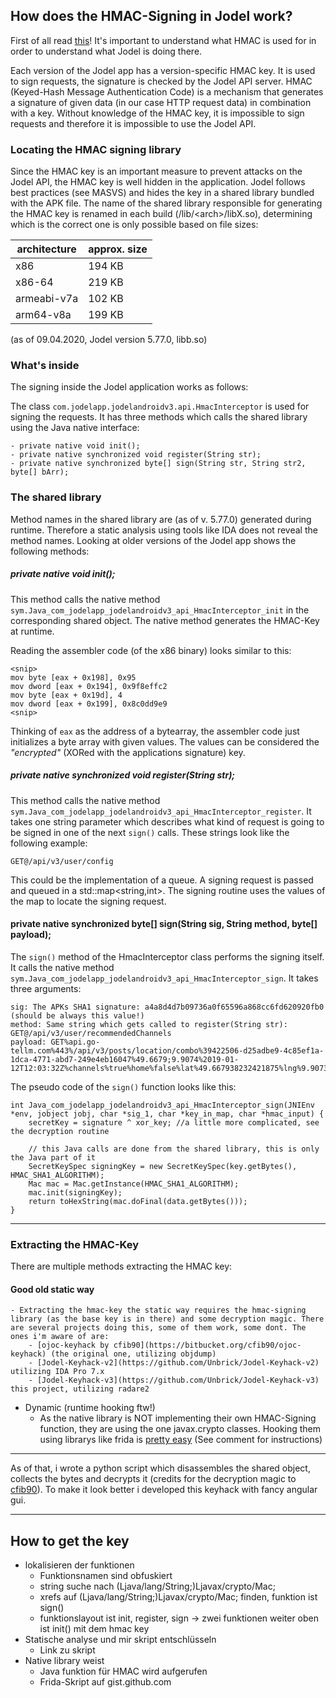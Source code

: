 ## How does the HMAC-Signing in Jodel work?

First of all read [this](https://en.wikipedia.org/wiki/HMAC)! It's important to understand what HMAC is used for in order to understand what Jodel is doing there.

Each version of the Jodel app has a version-specific HMAC key. It is used to sign requests, the signature is checked by the Jodel API server. HMAC (Keyed-Hash Message Authentication Code) is a mechanism that generates a signature of given data (in our case HTTP request data) in combination with a key. Without knowledge of the HMAC key, it is impossible to sign requests and therefore it is impossible to use the Jodel API.

### Locating the HMAC signing library

Since the HMAC key is an important measure to prevent attacks on the Jodel API, the HMAC key is well hidden in the application. Jodel follows best practices (see MASVS) and hides the key in a shared library bundled with the APK file. The name of the shared library responsible for generating the HMAC key is renamed in each build (<apk>/lib/\<arch\>/libX.so), determining which is the correct one is only possible based on file sizes:

|  architecture 	|   approx. size	|
|---	|---	|
|  x86 	|  194 KB 	|
|   x86-64	|  219 KB 	|
|   armeabi-v7a	|   102 KB	|
|   arm64-v8a	|   199 KB	|

(as of 09.04.2020, Jodel version 5.77.0, libb.so)

### What's inside
The signing inside the Jodel application works as follows:
	
The class `com.jodelapp.jodelandroidv3.api.HmacInterceptor` is used for signing the requests. It has three methods which calls the shared library using the Java native interface:
```
- private native void init();
- private native synchronized void register(String str);
- private native synchronized byte[] sign(String str, String str2, byte[] bArr);
```

### The shared library
Method names in the shared library are (as of v. 5.77.0) generated during runtime. Therefore a static analysis  using tools like IDA does not reveal the method names. Looking at older versions of the Jodel app shows the following methods:

##### private native void init();
This method calls the native method `sym.Java_com_jodelapp_jodelandroidv3_api_HmacInterceptor_init` in the corresponding shared object. The native method generates the HMAC-Key at runtime.

Reading the assembler code (of the x86 binary) looks similar to this:
```
<snip>
mov byte [eax + 0x198], 0x95
mov dword [eax + 0x194], 0x9f8effc2
mov byte [eax + 0x19d], 4
mov dword [eax + 0x199], 0x8c0dd9e9
<snip>
```

Thinking of `eax` as the address of a bytearray, the assembler code just initializes a byte array with given values. The values can be considered the _"encrypted"_  (XORed with the applications signature) key.

##### private native synchronized void register(String str);
This method calls the native method  `sym.Java_com_jodelapp_jodelandroidv3_api_HmacInterceptor_register`. It takes one string parameter which describes what kind of request is going to be signed in one of the next `sign()` calls. These strings look like the following example:

```
GET@/api/v3/user/config
```

This could be the implementation of a queue. A signing request is passed and queued in a std::map<string,int>. The signing routine uses the values of the map to locate the signing request.

#### private native synchronized byte[] sign(String sig, String method, byte[] payload);
The `sign()` method of the HmacInterceptor class performs the signing itself. It calls the native method  `sym.Java_com_jodelapp_jodelandroidv3_api_HmacInterceptor_sign`. It takes three arguments:
```
sig: The APKs SHA1 signature: a4a8d4d7b09736a0f65596a868cc6fd620920fb0 (should be always this value!)
method: Same string which gets called to register(String str): GET@/api/v3/user/recommendedChannels
payload: GET%api.go-tellm.com%443%/api/v3/posts/location/combo%39422506-d25adbe9-4c85ef1a-1dca-4771-abd7-249e4eb16047%49.6679;9.9074%2019-01-12T12:03:32Z%channels%true%home%false%lat%49.667938232421875%lng%9.907393455505371%radius%true%skipHometown%false%stickies%true%
```


The pseudo code of the `sign()` function looks like this:

```
int Java_com_jodelapp_jodelandroidv3_api_HmacInterceptor_sign(JNIEnv *env, jobject jobj, char *sig_1, char *key_in_map, char *hmac_input) {
	secretKey = signature ^ xor_key; //a little more complicated, see the decryption routine
	
	// this Java calls are done from the shared library, this is only the Java part of it
	SecretKeySpec signingKey = new SecretKeySpec(key.getBytes(), HMAC_SHA1_ALGORITHM);
	Mac mac = Mac.getInstance(HMAC_SHA1_ALGORITHM);
	mac.init(signingKey);
	return toHexString(mac.doFinal(data.getBytes()));
}
```

---

### Extracting the HMAC-Key
There are multiple methods extracting the HMAC key:

#### Good old static way
	- Extracting the hmac-key the static way requires the hmac-signing library (as the base key is in there) and some decryption magic. There are several projects doing this, some of them work, some dont. The ones i'm aware of are: 
		- [ojoc-keyhack by cfib90](https://bitbucket.org/cfib90/ojoc-keyhack) (the original one, utilizing objdump)
		- [Jodel-Keyhack-v2](https://github.com/Unbrick/Jodel-Keyhack-v2) utilizing IDA Pro 7.x
		- [Jodel-Keyhack-v3](https://github.com/Unbrick/Jodel-Keyhack-v3) this project, utilizing radare2
- Dynamic (runtime hooking ftw!)
	- As the native library is NOT implementing their own HMAC-Signing function, they are using the one javax.crypto classes. Hooking them using librarys like frida is [pretty easy](https://gist.github.com/Unbrick/c7151e44c4abf37cc0a6bc9d850b6a4a) (See comment for instructions)

---


As of that, i wrote a python script which disassembles the shared object, collects the bytes and decrypts it (credits for the decryption magic to [cfib90](https://bitbucket.org/cfib90/ojoc-keyhack)). To make it look better i developed this keyhack with fancy angular gui.

---


## How to get the key
- lokalisieren der funktionen
  - Funktionsnamen sind obfuskiert
  - string suche nach (Ljava/lang/String;)Ljavax/crypto/Mac;
  - xrefs auf (Ljava/lang/String;)Ljavax/crypto/Mac; finden, funktion ist sign()
  - funktionslayout ist init, register, sign -> zwei funktionen weiter oben ist init() mit dem hmac key
- Statische analyse und mir skript entschlüsseln
  - Link zu skript
- Native library weist 
  - Java funktion für HMAC wird aufgerufen
  - Frida-Skript auf gist.github.com
